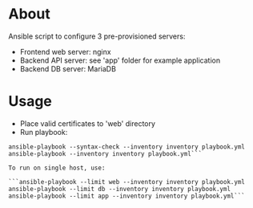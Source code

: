 # About
Ansible script to configure 3 pre-provisioned servers:
* Frontend web server: nginx
* Backend API server: see 'app' folder for example application
* Backend DB server: MariaDB

# Usage
* Place valid certificates to 'web' directory
* Run playbook:
```ansible-galaxy collection install community.mysql
ansible-playbook --syntax-check --inventory inventory playbook.yml
ansible-playbook --inventory inventory playbook.yml```

To run on single host, use:

```ansible-playbook --limit web --inventory inventory playbook.yml
ansible-playbook --limit db --inventory inventory playbook.yml
ansible-playbook --limit app --inventory inventory playbook.yml```
